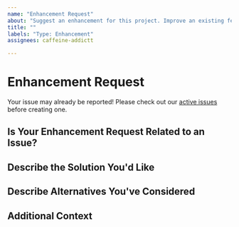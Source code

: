 ```yaml
---
name: "Enhancement Request"
about: "Suggest an enhancement for this project. Improve an existing feature"
title: ""
labels: "Type: Enhancement"
assignees: caffeine-addictt

---
```


# Enhancement Request
Your issue may already be reported!
Please check out our [active issues](https://github.com/caffeine-addictt/portfolio/issues) before creating one.

## Is Your Enhancement Request Related to an Issue?
<!--
If yes, provide a clear and concise description of what the problem is
E.g.:
  Issue #
  I'm always frustrated when...
-->

## Describe the Solution You'd Like
<!--
A clear and concise description of what you'd like
-->

## Describe Alternatives You've Considered
<!--
A clear and concise description of other alternatives you have considered
-->

## Additional Context
<!--
Any other extra context or information
-->